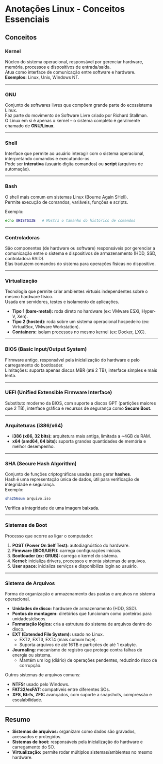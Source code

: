 # Anotações Linux - Conceitos Essenciais

## Conceitos

### Kernel
Núcleo do sistema operacional, responsável por gerenciar hardware, memória, processos e dispositivos de entrada/saída.  
Atua como interface de comunicação entre software e hardware.  
**Exemplos:** Linux, Unix, Windows NT.

---

### GNU
Conjunto de softwares livres que compõem grande parte do ecossistema Linux.  
Faz parte do movimento de Software Livre criado por Richard Stallman.  
O Linux em si é apenas o kernel – o sistema completo é geralmente chamado de **GNU/Linux**.

---

### Shell
Interface que permite ao usuário interagir com o sistema operacional, interpretando comandos e executando-os.  
Pode ser **interativa** (usuário digita comandos) ou **script** (arquivos de automação).  

---

### Bash
O shell mais comum em sistemas Linux (Bourne Again SHell).  
Permite execução de comandos, variáveis, funções e scripts.  

Exemplo:  
```bash
echo $HISTSIZE   # Mostra o tamanho do histórico de comandos
```

---

### Controladoras
São componentes (de hardware ou software) responsáveis por gerenciar a comunicação entre o sistema e dispositivos de armazenamento (HDD, SSD, controladora RAID).  
Elas traduzem comandos do sistema para operações físicas no dispositivo.  

---

### Virtualização
Tecnologia que permite criar ambientes virtuais independentes sobre o mesmo hardware físico.  
Usada em servidores, testes e isolamento de aplicações.  

- **Tipo 1 (bare-metal):** roda direto no hardware (ex: VMware ESXi, Hyper-V, Xen).  
- **Tipo 2 (hosted):** roda sobre um sistema operacional hospedeiro (ex: VirtualBox, VMware Workstation).  
- **Containers:** isolam processos no mesmo kernel (ex: Docker, LXC).  

---

### BIOS (Basic Input/Output System)
Firmware antigo, responsável pela inicialização do hardware e pelo carregamento do bootloader.  
Limitações: suporta apenas discos MBR (até 2 TB), interface simples e mais lenta.  

---

### UEFI (Unified Extensible Firmware Interface)
Substituto moderno da BIOS, com suporte a discos GPT (partições maiores que 2 TB), interface gráfica e recursos de segurança como **Secure Boot**.  

---

### Arquiteturas (i386/x64)
- **i386 (x86, 32 bits):** arquitetura mais antiga, limitada a ~4GB de RAM.  
- **x64 (amd64, 64 bits):** suporta grandes quantidades de memória e melhor desempenho.  

---

### SHA (Secure Hash Algorithm)
Conjunto de funções criptográficas usadas para gerar **hashes**.  
Hash é uma representação única de dados, útil para verificação de integridade e segurança.  
Exemplo:  
```bash
sha256sum arquivo.iso
```
Verifica a integridade de uma imagem baixada.

---

### Sistemas de Boot
Processo que ocorre ao ligar o computador:  
1. **POST (Power On Self Test):** autodiagnóstico do hardware.  
2. **Firmware (BIOS/UEFI):** carrega configurações iniciais.  
3. **Bootloader (ex: GRUB):** carrega o kernel do sistema.  
4. **Kernel:** inicializa drivers, processos e monta sistemas de arquivos.  
5. **User space:** inicializa serviços e disponibiliza login ao usuário.  

---

### Sistema de Arquivos
Forma de organização e armazenamento das pastas e arquivos no sistema operacional.  

- **Unidades de disco:** hardware de armazenamento (HDD, SSD).  
- **Pontos de montagem:** diretórios que funcionam como ponteiros para unidades/discos.  
- **Formatação lógica:** cria a estrutura do sistema de arquivos dentro do disco.  
- **EXT (Extended File System):** usado no Linux.  
  - EXT2, EXT3, EXT4 (mais comum hoje).  
  - Suporta arquivos de até 16TB e partições de até 1 exabyte.  
- **Journaling:** mecanismo de registro que protege contra falhas de energia ou sistema.  
  - Mantém um log (diário) de operações pendentes, reduzindo risco de corrupção.  

Outros sistemas de arquivos comuns:  
- **NTFS:** usado pelo Windows.  
- **FAT32/exFAT:** compatíveis entre diferentes SOs.  
- **XFS, Btrfs, ZFS:** avançados, com suporte a snapshots, compressão e escalabilidade.  

---

## Resumo
- **Sistemas de arquivos:** organizam como dados são gravados, acessados e protegidos.  
- **Sistemas de boot:** responsáveis pela inicialização do hardware e carregamento do SO.  
- **Virtualização:** permite rodar múltiplos sistemas/ambientes no mesmo hardware.  
